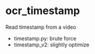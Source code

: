 # ocr_timestamp
Read timestamp from a video

* timestamp.py: brute force
* timestamp_v2: slightly optimize
